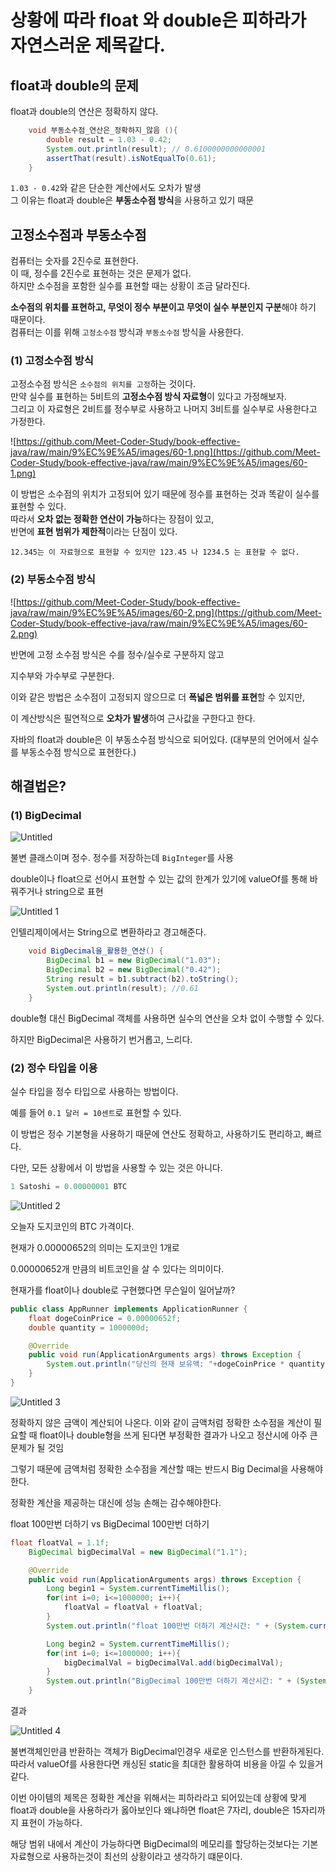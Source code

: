 # 상황에 따라 float 와 double은 피하라가 자연스러운 제목같다.

## **float과 double의 문제**

float과 double의 연산은 정확하지 않다.

```java
    void 부동소수점_연산은_정확하지_않음 (){
        double result = 1.03 - 0.42;
        System.out.println(result); // 0.6100000000000001
        assertThat(result).isNotEqualTo(0.61);
    }
```

`1.03 - 0.42`와 같은 단순한 계산에서도 오차가 발생  
그 이유는 float과 double은 **부동소수점 방식**을 사용하고 있기 때문  

## **고정소수점과 부동소수점**

컴퓨터는 숫자를 2진수로 표현한다.  
이 때, 정수를 2진수로 표현하는 것은 문제가 없다.    
하지만 소수점을 포함한 실수를 표현할 때는 상황이 조금 달라진다.   

**소수점의 위치를 표현하고, 무엇이 정수 부분이고 무엇이 실수 부분인지 구분**해야 하기 때문이다.  
컴퓨터는 이를 위해 `고정소수점` 방식과 `부동소수점` 방식을 사용한다.

### **(1) 고정소수점 방식**

고정소수점 방식은 `소수점의 위치를 고정`하는 것이다.  
만약 실수를 표현하는 5비트의 **고정소수점 방식 자료형**이 있다고 가정해보자.  
그리고 이 자료형은 2비트를 정수부로 사용하고 나머지 3비트를 실수부로 사용한다고 가정한다.  

![https://github.com/Meet-Coder-Study/book-effective-java/raw/main/9%EC%9E%A5/images/60-1.png](https://github.com/Meet-Coder-Study/book-effective-java/raw/main/9%EC%9E%A5/images/60-1.png)

이 방법은 소수점의 위치가 고정되어 있기 때문에 정수를 표현하는 것과 똑같이 실수를 표현할 수 있다.  
따라서 **오차 없는 정확한 연산이 가능**하다는 장점이 있고,  
반면에 **표현 범위가 제한적**이라는 단점이 있다.  

`12.345는 이 자료형으로 표현할 수 있지만
123.45 나 1234.5 는 표현할 수 없다.`

### **(2) 부동소수점 방식**

![https://github.com/Meet-Coder-Study/book-effective-java/raw/main/9%EC%9E%A5/images/60-2.png](https://github.com/Meet-Coder-Study/book-effective-java/raw/main/9%EC%9E%A5/images/60-2.png)

반면에 고정 소수점 방식은 수를 정수/실수로 구분하지 않고

지수부와 가수부로 구분한다.

이와 같은 방법은 소수점이 고정되지 않으므로 더 **폭넓은 범위를 표현**할 수 있지만,

이 계산방식은 필연적으로 **오차가 발생**하여 근사값을 구한다고 한다.

자바의 float과 double은 이 부동소수점 방식으로 되어있다. (대부분의 언어에서 실수를 부동소수점 방식으로 표현한다.)

## **해결법은?**

### **(1) BigDecimal**

![Untitled](https://user-images.githubusercontent.com/72185011/178525511-f84f0d1f-cc26-4e92-91ef-ea7d36287517.png)


불변 클래스이며 정수. 정수를 저장하는데 `BigInteger`를 사용 

double이나 float으로 선어시 표현할 수 있는 값의 한계가 있기에 valueOf를 통해 바꿔주거나 string으로 표현

![Untitled 1](https://user-images.githubusercontent.com/72185011/178525532-bbd7de6d-aee9-40e4-a429-e4f93c4bc506.png)

인텔리제이에서는 String으로 변환하라고 경고해준다.

```java
    void BigDecimal을_활용한_연산() {
        BigDecimal b1 = new BigDecimal("1.03");
        BigDecimal b2 = new BigDecimal("0.42");
        String result = b1.subtract(b2).toString();
        System.out.println(result);	//0.61
    }
```

double형 대신 BigDecimal 객체를 사용하면 실수의 연산을 오차 없이 수행할 수 있다.

하지만 BigDecimal은 사용하기 번거롭고, 느리다.

### **(2) 정수 타입을 이용**

실수 타입을 정수 타입으로 사용하는 방법이다.

예를 들어 `0.1 달러 = 10센트`로 표현할 수 있다.

이 방법은 정수 기본형을 사용하기 때문에 연산도 정확하고, 사용하기도 편리하고, 빠르다.

다만, 모든 상황에서 이 방법을 사용할 수 있는 것은 아니다.

```java
1 Satoshi = 0.00000001 BTC
```

![Untitled 2](https://user-images.githubusercontent.com/72185011/178525553-de0b5386-1c22-4f07-8528-913067baff71.png)


오늘자 도지코인의 BTC 가격이다. 

현재가 0.00000652의 의미는 도지코인 1개로 

0.00000652개 만큼의 비트코인을 살 수 있다는 의미이다.

현재가를 float이나 double로 구현했다면 무슨일이 일어날까?

```java
public class AppRunner implements ApplicationRunner {
    float dogeCoinPrice = 0.00000652f;
    double quantity = 1000000d;

    @Override
    public void run(ApplicationArguments args) throws Exception {
        System.out.println("당신의 현재 보유액: "+dogeCoinPrice * quantity);
    }
}
```

![Untitled 3](https://user-images.githubusercontent.com/72185011/178525570-23af3331-3a7e-4453-82c7-2911083ee091.png)


정확하지 않은 금액이 계산되어 나온다. 이와 같이 금액처럼 정확한 소수점을 계산이 필요할 때 float이나 double형을 쓰게 된다면 부정확한 결과가 나오고 정산시에 아주 큰 문제가 될 것임

그렇기 때문에 금액처럼 정확한 소수점을 계산할 때는 반드시 Big Decimal을 사용해야 한다.

정확한 계산을 제공하는 대신에 성능 손해는 감수해야한다.

float 100만번 더하기 vs BigDecimal 100만번 더하기

```java
float floatVal = 1.1f;
    BigDecimal bigDecimalVal = new BigDecimal("1.1");

    @Override
    public void run(ApplicationArguments args) throws Exception {
        Long begin1 = System.currentTimeMillis();
        for(int i=0; i<=1000000; i++){
            floatVal = floatVal + floatVal;
        }
        System.out.println("float 100만번 더하기 계산시간: " + (System.currentTimeMillis() - begin1));

        Long begin2 = System.currentTimeMillis();
        for(int i=0; i<=1000000; i++){
            bigDecimalVal = bigDecimalVal.add(bigDecimalVal);
        }
        System.out.println("BigDecimal 100만번 더하기 계산시간: " + (System.currentTimeMillis() - begin2));
    }
```

결과

![Untitled 4](https://user-images.githubusercontent.com/72185011/178525588-a2a122e1-3ab9-4b31-9b8a-a7ff7ad250dd.png)


불변객체인만큼 반환하는 객체가 BigDecimal인경우 새로운 인스턴스를 반환하게된다. 따라서 valueOf를 사용한다면 캐싱된 static을 최대한 활용하여 비용을 아낄 수 있을거같다.

이번 아이템의 제목은 정확한 계산을 위해서는 피하라라고 되어있는데 상황에 맞게 float과 double을 사용하라가 옳아보인다 왜냐하면 float은 7자리, double은 15자리까지 표현이 가능하다.

해당 범위 내에서 계산이 가능하다면 BigDecimal의 메모리를 할당하는것보다는 기본 자료형으로 사용하는것이 최선의 상황이라고 생각하기 떄문이다.
